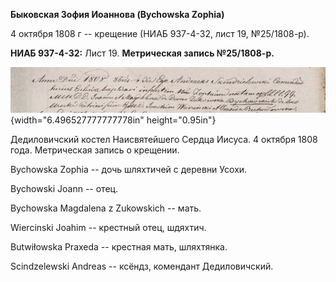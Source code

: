 **Быковская Зофия Иоаннова (Bychowska Zophia)**

4 октября 1808 г -- крещение (НИАБ 937-4-32, лист 19, №25/1808-р).

**НИАБ 937-4-32:** Лист 19. **Метрическая запись №25/1808-р.**

![](./media/2bdc9002af1fd0c2b83558edd1a4a3eed9e04d0e.png){width="6.496527777777778in"
height="0.95in"}

Дедиловичский костел Наисвятейшего Сердца Иисуса. 4 октября 1808 года.
Метрическая запись о крещении.

Bychowska Zophia -- дочь шляхтичей с деревни Усохи.

Bychowski Joann -- отец.

Bychowska Magdalena z Zukowskich -- мать.

Wiercinski Joahim -- крестный отец, шдяхтич.

Butwiłowska Praxeda -- крестная мать, шляхтянка.

Scindzelewski Andreas -- ксёндз, комендант Дедиловичский.
